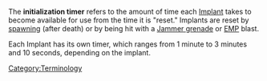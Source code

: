 The **initialization timer** refers to the amount of time each
[Implant](../implants/Implants.md) takes to become available for use from the
time it is "reset." Implants are reset by [spawning](Spawn.md)
(after death) or by being hit with a [Jammer
grenade](../Jammer_Grenade.md) or [EMP](../commands/EMP.md) blast.

Each Implant has its own timer, which ranges from 1 minute to 3 minutes
and 10 seconds, depending on the implant.

[Category:Terminology](Category:Terminology.md)
